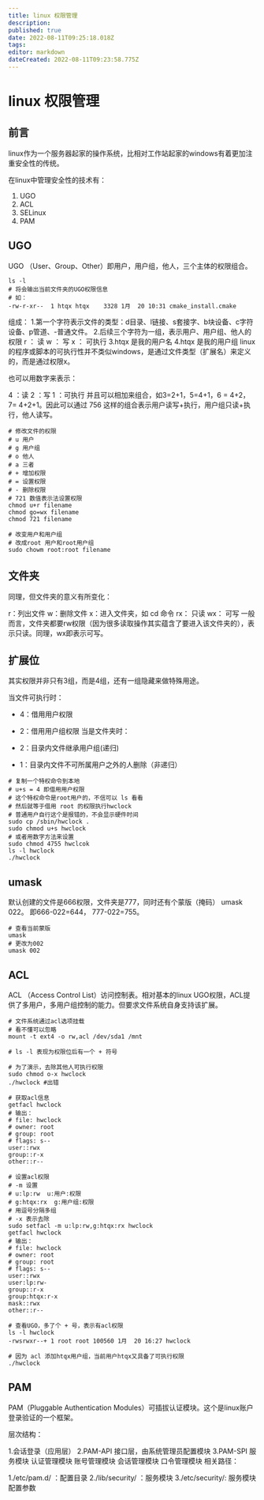 ```yaml
---
title: linux 权限管理
description: 
published: true
date: 2022-08-11T09:25:18.018Z
tags: 
editor: markdown
dateCreated: 2022-08-11T09:23:58.775Z
---
```


# linux 权限管理
## 前言
linux作为一个服务器起家的操作系统，比相对工作站起家的windows有着更加注重安全性的传统。

在linux中管理安全性的技术有：
1. UGO
1. ACL
1. SELinux
1. PAM
## UGO
UGO （User、Group、Other）即用户，用户组，他人，三个主体的权限组合。
```
ls -l
# 将会输出当前文件夹的UGO权限信息
# 如：
-rw-r-xr--  1 htqx htqx    3328 1月  20 10:31 cmake_install.cmake
```
组成：
1.第一个字符表示文件的类型：d目录、l链接、s套接字、b块设备、c字符设备、p管道、-普通文件。
2.后续三个字符为一组，表示用户、用户组、他人的权限
r ： 读
w ： 写
x ： 可执行
3.htqx 是我的用户名
4.htqx 是我的用户组
linux的程序或脚本的可执行性并不类似windows，是通过文件类型（扩展名）来定义的，而是通过权限x。

也可以用数字来表示：

4 ：读
2 ：写
1 ：可执行
并且可以相加来组合，如3=2+1，5=4+1，6 = 4+2， 7= 4+2+1。因此可以通过 756 这样的组合表示用户读写+执行，用户组只读+执行，他人读写。
```
# 修改文件的权限
# u 用户
# g 用户组
# o 他人
# a 三者
# + 增加权限
# = 设置权限
# - 删除权限
# 721 数值表示法设置权限
chmod u+r filename
chmod go=wx filename
chmod 721 filename

# 改变用户和用户组
# 改成root 用户和root用户组
sudo chowm root:root filename
```
## 文件夹
同理，但文件夹的意义有所变化：

r：列出文件
w：删除文件
x：进入文件夹，如 cd 命令
rx： 只读
wx： 可写
一般而言，文件夹都要rw权限（因为很多读取操作其实蕴含了要进入该文件夹的），表示只读。同理，wx即表示可写。
## 扩展位
其实权限并非只有3组，而是4组，还有一组隐藏来做特殊用途。

当文件可执行时：

- 4：借用用户权限
- 2：借用用户组权限
当是文件夹时：

- 2：目录内文件继承用户组(递归)
- 1：目录内文件不可所属用户之外的人删除（非递归）
```
# 复制一个特权命令到本地
# u+s = 4 即借用用户权限
# 这个特权命令是root用户的，不信可以 ls 看看
# 然后就等于借用 root 的权限执行hwclock
# 普通用户自行这个是报错的，不会显示硬件时间
sudo cp /sbin/hwclock .
sudo chmod u+s hwclock 
# 或者用数字方法来设置
sudo chmod 4755 hwclcok
ls -l hwclock 
./hwclock
```
## umask
默认创建的文件是666权限，文件夹是777，同时还有个蒙版（掩码） umask 022。 即666-022=644， 777-022=755。
```
# 查看当前蒙版
umask
# 更改为002
umask 002
```
## ACL
ACL （Access Control List）访问控制表。相对基本的linux UGO权限，ACL提供了多用户，多用户组控制的能力。但要求文件系统自身支持该扩展。
```
# 文件系统通过acl选项挂载
# 看不懂可以忽略
mount -t ext4 -o rw,acl /dev/sda1 /mnt

# ls -l 表现为权限位后有一个 + 符号

# 为了演示，去除其他人可执行权限
sudo chmod o-x hwclock
./hwclock #出错

# 获取acl信息
getfacl hwclock
# 输出：
# file: hwclock
# owner: root
# group: root
# flags: s--
user::rwx
group::r-x
other::r--

# 设置acl权限
# -m 设置
# u:lp:rw  u:用户:权限
# g:htqx:rx  g:用户组:权限
# 用逗号分隔多组
# -x 表示去除
sudo setfacl -m u:lp:rw,g:htqx:rx hwclock
getfacl hwclock
# 输出：
# file: hwclock
# owner: root
# group: root
# flags: s--
user::rwx
user:lp:rw-
group::r-x
group:htqx:r-x
mask::rwx
other::r--

# 查看UGO，多了个 + 号，表示有acl权限
ls -l hwclock 
-rwsrwxr--+ 1 root root 100560 1月  20 16:27 hwclock

# 因为 acl 添加htqx用户组，当前用户htqx又具备了可执行权限
./hwclock
```
## PAM
PAM（Pluggable Authentication Modules）可插拔认证模块。这个是linux账户登录验证的一个框架。

层次结构：

1.会话登录（应用层）
2.PAM-API 接口层，由系统管理员配置模块
3.PAM-SPI 服务模块
认证管理模块
账号管理模块
会话管理模块
口令管理模块
相关路径：

1./etc/pam.d/ ：配置目录
2./lib/security/ ：服务模块
3./etc/security/: 服务模块配置参数